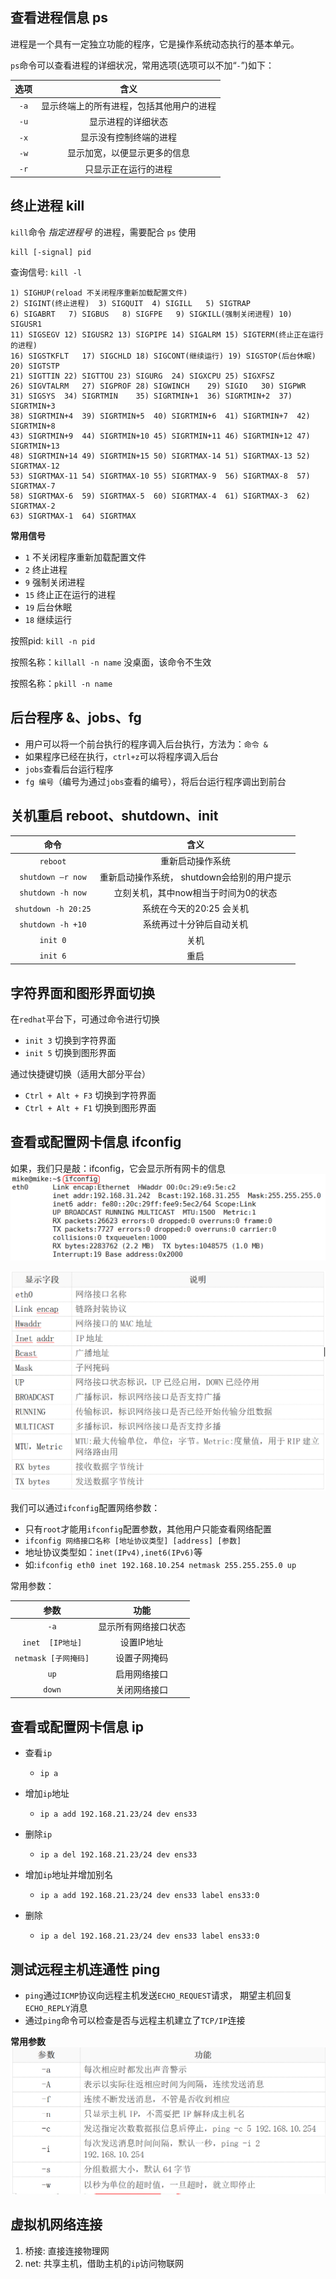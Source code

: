 ## 查看进程信息 ps
进程是一个具有一定独立功能的程序，它是操作系统动态执行的基本单元。

`ps`命令可以查看进程的详细状况，常用选项(选项可以不加“`-`”)如下：

|选项|含义|
|:---:|:---:|
|`-a`|显示终端上的所有进程，包括其他用户的进程|
|`-u`|显示进程的详细状态|
|`-x`|显示没有控制终端的进程|
|`-w`|显示加宽，以便显示更多的信息|
|`-r`|只显示正在运行的进程|


## 终止进程 kill
`kill`命令 *指定进程号* 的进程，需要配合 `ps` 使用
```
kill [-signal] pid
```

查询信号: `kill -l`
```
1) SIGHUP(reload 不关闭程序重新加载配置文件)
2) SIGINT(终止进程)	 3) SIGQUIT	 4) SIGILL	 5) SIGTRAP
6) SIGABRT	 7) SIGBUS	 8) SIGFPE	 9) SIGKILL(强制关闭进程)	10) SIGUSR1
11) SIGSEGV	12) SIGUSR2	13) SIGPIPE	14) SIGALRM	15) SIGTERM(终止正在运行的进程)
16) SIGSTKFLT	17) SIGCHLD	18) SIGCONT(继续运行) 19) SIGSTOP(后台休眠)	20) SIGTSTP
21) SIGTTIN	22) SIGTTOU	23) SIGURG	24) SIGXCPU	25) SIGXFSZ
26) SIGVTALRM	27) SIGPROF	28) SIGWINCH	29) SIGIO	30) SIGPWR
31) SIGSYS	34) SIGRTMIN	35) SIGRTMIN+1	36) SIGRTMIN+2	37) SIGRTMIN+3
38) SIGRTMIN+4	39) SIGRTMIN+5	40) SIGRTMIN+6	41) SIGRTMIN+7	42) SIGRTMIN+8
43) SIGRTMIN+9	44) SIGRTMIN+10	45) SIGRTMIN+11	46) SIGRTMIN+12	47) SIGRTMIN+13
48) SIGRTMIN+14	49) SIGRTMIN+15	50) SIGRTMAX-14	51) SIGRTMAX-13	52) SIGRTMAX-12
53) SIGRTMAX-11	54) SIGRTMAX-10	55) SIGRTMAX-9	56) SIGRTMAX-8	57) SIGRTMAX-7
58) SIGRTMAX-6	59) SIGRTMAX-5	60) SIGRTMAX-4	61) SIGRTMAX-3	62) SIGRTMAX-2
63) SIGRTMAX-1	64) SIGRTMAX
```

**常用信号**

* `1` 不关闭程序重新加载配置文件
* `2` 终止进程
* `9` 强制关闭进程
* `15` 终止正在运行的进程
* `19` 后台休眠
* `18` 继续运行

按照pid: `kill -n pid`

按照名称：`killall -n name` 没桌面，该命令不生效

按照名称：`pkill -n name`

## 后台程序 &、jobs、fg
* 用户可以将一个前台执行的程序调入后台执行，方法为：`命令 &`
* 如果程序已经在执行，`ctrl+z`可以将程序调入后台
* `jobs`查看后台运行程序
* `fg 编号`（编号为通过`jobs`查看的编号），将后台运行程序调出到前台

## 关机重启 reboot、shutdown、init

|命令|含义|
|:---:|:---:|
|`reboot`|重新启动操作系统  |
|`shutdown –r now`	|重新启动操作系统， shutdown会给别的用户提示  |
|`shutdown -h now`	|立刻关机，其中now相当于时间为0的状态  |
|`shutdown -h 20:25`|	系统在今天的20:25 会关机  |
|`shutdown -h +10`	|系统再过十分钟后自动关机  |
|`init 0`	|关机  |
|`init 6` 	|重启|

## 字符界面和图形界面切换
在`redhat`平台下，可通过命令进行切换
* `init 3`	切换到字符界面  
* `init 5`	切换到图形界面

通过快捷键切换（适用大部分平台）
* `Ctrl + Alt + F3`	切换到字符界面
* `Ctrl + Alt + F1`	切换到图形界面

## 查看或配置网卡信息 ifconfig

如果，我们只是敲：ifconfig，它会显示所有网卡的信息
![](./.img/ifconfig示例.png)

![](./.img/ifconfig显示字段.png)

我们可以通过`ifconfig`配置网络参数：
* 只有`root`才能用`ifconfig`配置参数，其他用户只能查看网络配置
* `ifconfig 网络接口名称 [地址协议类型] [address] [参数]`
* 地址协议类型如：`inet(IPv4),inet6(IPv6)`等
* 如:`ifconfig eth0 inet 192.168.10.254 netmask 255.255.255.0 up`

常用参数：

|参数|功能|
|:---:|:---:|
|`-a`|显示所有网络接口状态|
|`inet  [IP地址]`|设置IP地址|
|`netmask [子网掩码]`|设置子网掩码|  
|`up`|启用网络接口|
|`down`|关闭网络接口|


## 查看或配置网卡信息 ip

* 查看`ip`
    * `ip a`

* 增加`ip`地址
    * `ip a add 192.168.21.23/24 dev ens33`

* 删除`ip`
    * `ip a del 192.168.21.23/24 dev ens33`

* 增加`ip`地址并增加别名
    * `ip a add 192.168.21.23/24 dev ens33 label ens33:0`

* 删除
    * `ip a del 192.168.21.23/24 dev ens33 label ens33:0`

## 测试远程主机连通性 ping
* `ping`通过`ICMP`协议向远程主机发送`ECHO_REQUEST`请求，
  期望主机回复`ECHO_REPLY`消息
* 通过`ping`命令可以检查是否与远程主机建立了`TCP/IP`连接

**常用参数**
![](./.img/pin参数.png)


## 虚拟机网络连接

1. 桥接: 直接连接物理网
2. net: 共享主机，借助主机的`ip`访问物联网

